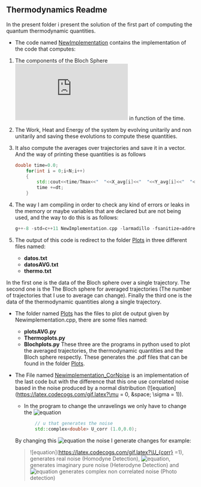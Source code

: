 ## Thermodynamics Readme
In the present folder i present the solution of the first part of computing the quantum thermodynamic quantities.

* The code named [NewImplementation](./NewImplementation.cpp) contains the implementation of the code that computes:

1. The components of the Bloch Sphere ![equation](https://latex.codecogs.com/gif.latex?x,&space;y,&space;z) in function of the time.

2. The Work, Heat and Energy of the system by evolving unitarily and non unitarily and saving these evolutions to compute these quantities.

3. It also compute the averages over trajectories and save it in a vector. And the way of printing these quantities is as follows
	``` c++
	double time=0.0;
    	for(int i = 0;i<N;i++)
    	{
    		std::cout<<time/Tmax<<"  "<<X_avg[i]<<"  "<<Y_avg[i]<<"  "<<Z_avg[i]<<std::endl;
    		time +=dt;
    	}
	```
4. The way I am compiling in order to check any kind of errors or leaks in the memory or maybe variables that are declared but are not being used, and the way to do this is as follows:
	```c++
	g++-8 -std=c++11 NewImplementation.cpp -larmadillo -fsanitize=address -fsanitize=leak -fsanitize=undefined -fvisibility=hidden -Wall
	```
5. The output of this code is redirect to the folder [Plots](./Plots) in three different files named:

	* **datos.txt**
	* **datosAVG.txt**
	* **thermo.txt**

In the first one is the data of the Bloch sphere over a single trajectory. The second one is the The Bloch sphere for averaged trajectories (The number of trajectories that I use to average can change). Finally the third one is the data of the thermodynamic quantities along a single trajectory.

* The folder named [Plots](./Plots) has the files to plot de output given by Newimplementation.cpp, there are some files named:
	* **plotsAVG.py**
	* **Thermoplots.py**
	* **Blochplots.py**
These three are the programs in python used to plot the averaged trajectories, the thermodynamic quantities and the Bloch sphere respectly. These generates the .pdf files that can be found in the folder [Plots](./Plots).

* The File named [Newimplementation_CorNoise](./Newimplementation_CorNoise.cpp) is an implementation of the last code but with the difference that this one use correlated noise based in the noise produced by a normal distribution (![equation](https://latex.codecogs.com/gif.latex?\mu = 0, &space; \sigma = 1)). 
	- In the program to change the unravelings we only have to change the ![equation](https://latex.codecogs.com/gif.latex?\U_{corr})
		```c++
			// u that generates the noise 
  			std::complex<double> U_corr (1.0,0.0);
		```
		
	By changing this ![equation](https://latex.codecogs.com/gif.latex?\U_{corr}) the noise I generate changes for example:
	> ![equation](https://latex.codecogs.com/gif.latex?\U_{corr} =1), generates real noise (Homodyne Detection), ![equation](https://latex.codecogs.com/gif.latex?\U_{corr}=-1), generates imaginary pure noise (Heterodyne Detection) and ![equation](https://latex.codecogs.com/gif.latex?\U_{corr}=0) generates complex non correlated noise (Photo detection)
		